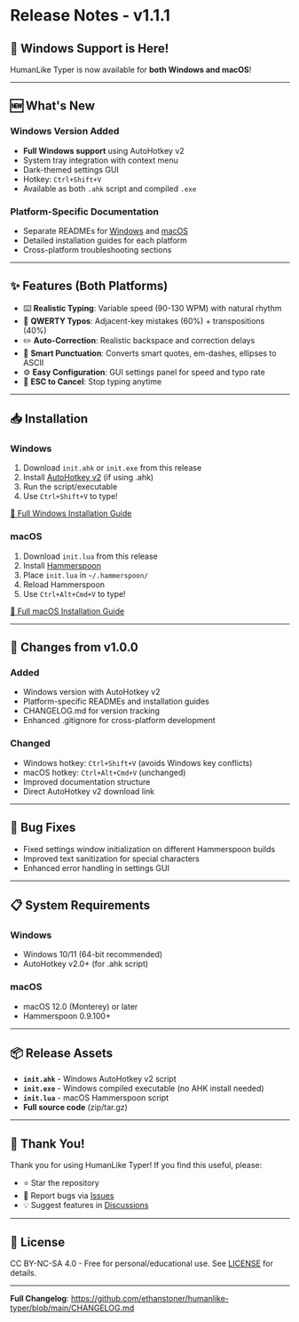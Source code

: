 # Release Notes - v1.1.1

## 🎉 Windows Support is Here!

HumanLike Typer is now available for **both Windows and macOS**!

---

## 🆕 What's New

### Windows Version Added
- **Full Windows support** using AutoHotkey v2
- System tray integration with context menu
- Dark-themed settings GUI
- Hotkey: `Ctrl+Shift+V`
- Available as both `.ahk` script and compiled `.exe`

### Platform-Specific Documentation
- Separate READMEs for [Windows](README_WINDOWS.md) and [macOS](README.md)
- Detailed installation guides for each platform
- Cross-platform troubleshooting sections

---

## ✨ Features (Both Platforms)

- ⌨️ **Realistic Typing**: Variable speed (90-130 WPM) with natural rhythm
- 🎯 **QWERTY Typos**: Adjacent-key mistakes (60%) + transpositions (40%)
- ✏️ **Auto-Correction**: Realistic backspace and correction delays
- 📝 **Smart Punctuation**: Converts smart quotes, em-dashes, ellipses to ASCII
- ⚙️ **Easy Configuration**: GUI settings panel for speed and typo rate
- 🚫 **ESC to Cancel**: Stop typing anytime

---

## 📥 Installation

### Windows
1. Download `init.ahk` or `init.exe` from this release
2. Install [AutoHotkey v2](https://www.autohotkey.com/download/ahk-v2.exe) (if using .ahk)
3. Run the script/executable
4. Use `Ctrl+Shift+V` to type!

[📖 Full Windows Installation Guide](INSTALL_WINDOWS.md)

### macOS
1. Download `init.lua` from this release
2. Install [Hammerspoon](https://www.hammerspoon.org/)
3. Place `init.lua` in `~/.hammerspoon/`
4. Reload Hammerspoon
5. Use `Ctrl+Alt+Cmd+V` to type!

[📖 Full macOS Installation Guide](INSTALL_MAC.md)

---

## 🔧 Changes from v1.0.0

### Added
- Windows version with AutoHotkey v2
- Platform-specific READMEs and installation guides
- CHANGELOG.md for version tracking
- Enhanced .gitignore for cross-platform development

### Changed
- Windows hotkey: `Ctrl+Shift+V` (avoids Windows key conflicts)
- macOS hotkey: `Ctrl+Alt+Cmd+V` (unchanged)
- Improved documentation structure
- Direct AutoHotkey v2 download link

---

## 🐛 Bug Fixes
- Fixed settings window initialization on different Hammerspoon builds
- Improved text sanitization for special characters
- Enhanced error handling in settings GUI

---

## 📋 System Requirements

### Windows
- Windows 10/11 (64-bit recommended)
- AutoHotkey v2.0+ (for .ahk script)

### macOS
- macOS 12.0 (Monterey) or later
- Hammerspoon 0.9.100+

---

## 📦 Release Assets

- **`init.ahk`** - Windows AutoHotkey v2 script
- **`init.exe`** - Windows compiled executable (no AHK install needed)
- **`init.lua`** - macOS Hammerspoon script
- **Full source code** (zip/tar.gz)

---

## 🙏 Thank You!

Thank you for using HumanLike Typer! If you find this useful, please:
- ⭐ Star the repository
- 🐛 Report bugs via [Issues](https://github.com/ethanstoner/humanlike-typer/issues)
- 💡 Suggest features in [Discussions](https://github.com/ethanstoner/humanlike-typer/discussions)

---

## 📄 License

CC BY-NC-SA 4.0 - Free for personal/educational use. See [LICENSE](LICENSE) for details.

---

**Full Changelog**: https://github.com/ethanstoner/humanlike-typer/blob/main/CHANGELOG.md

